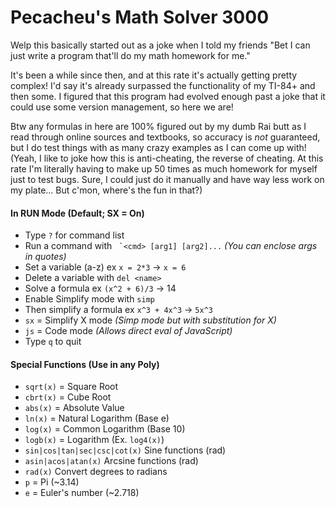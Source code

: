 # Pecacheu's Math Solver 3000
Welp this basically started out as a joke when I told my friends "Bet I can just write a program that'll do my math homework for me."

It's been a while since then, and at this rate it's actually getting pretty complex! I'd say it's already surpassed the functionality of my TI-84+ and then some. I figured that this program had evolved enough past a joke that it could use some version management, so here we are!

Btw any formulas in here are 100% figured out by my dumb Rai butt as I read through online sources and textbooks, so accuracy is *not* guaranteed, but I do test things with as many crazy examples as I can come up with! (Yeah, I like to joke how this is anti-cheating, the reverse of cheating. At this rate I'm literally having to make up 50 times as much homework for myself just to test bugs. Sure, I could just do it manually and have way less work on my plate... But c'mon, where's the fun in that?)

#### In RUN Mode (Default; SX = On)
- Type `?` for command list
- Run a command with `` `<cmd> [arg1] [arg2]...`` *(You can enclose args in quotes)*
- Set a variable (a-z) ex `x = 2*3` -> `x = 6`
- Delete a variable with `del <name>`
- Solve a formula ex `(x^2 + 6)/3` -> 14
- Enable Simplify mode with `simp`
- Then simplify a formula ex `x^3 + 4x^3` -> `5x^3`
- `sx` = Simplify X mode *(Simp mode but with substitution for X)*
- `js` = Code mode *(Allows direct eval of JavaScript)*
- Type `q` to quit

#### Special Functions (Use in any Poly)
- `sqrt(x)` = Square Root
- `cbrt(x)` = Cube Root
- `abs(x)` = Absolute Value
- `ln(x)` = Natural Logarithm (Base e)
- `log(x)` = Common Logarithm (Base 10)
- `logb(x)` = Logarithm (Ex. `log4(x)`)
- `sin|cos|tan|sec|csc|cot(x)` Sine functions (rad)
- `asin|acos|atan(x)` Arcsine functions (rad)
- `rad(x)` Convert degrees to radians
- `p` = Pi (~3.14)
- `e` = Euler's number (~2.718)